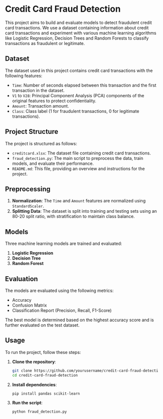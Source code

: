 # Credit Card Fraud Detection

This project aims to build and evaluate models to detect fraudulent credit card transactions. We use a dataset containing information about credit card transactions and experiment with various machine learning algorithms like Logistic Regression, Decision Trees and Random Forests to classify transactions as fraudulent or legitimate.

## Dataset

The dataset used in this project contains credit card transactions with the following features:

- `Time`: Number of seconds elapsed between this transaction and the first transaction in the dataset.
- `V1` to `V28`: Principal Component Analysis (PCA) components of the original features to protect confidentiality.
- `Amount`: Transaction amount.
- `Class`: Class label (1 for fraudulent transactions, 0 for legitimate transactions).

## Project Structure

The project is structured as follows:

- `creditcard.xlsx`: The dataset file containing credit card transactions.
- `fraud_detection.py`: The main script to preprocess the data, train models, and evaluate their performance.
- `README.md`: This file, providing an overview and instructions for the project.

## Preprocessing

1. **Normalization**: The `Time` and `Amount` features are normalized using `StandardScaler`.
2. **Splitting Data**: The dataset is split into training and testing sets using an 80-20 split ratio, with stratification to maintain class balance.

## Models

Three machine learning models are trained and evaluated:

1. **Logistic Regression**
2. **Decision Tree**
3. **Random Forest**

## Evaluation

The models are evaluated using the following metrics:

- Accuracy
- Confusion Matrix
- Classification Report (Precision, Recall, F1-Score)

The best model is determined based on the highest accuracy score and is further evaluated on the test dataset.

## Usage

To run the project, follow these steps:

1. **Clone the repository**:
    ```sh
    git clone https://github.com/yourusername/credit-card-fraud-detection.git
    cd credit-card-fraud-detection
    ```

2. **Install dependencies**:
    ```sh
    pip install pandas scikit-learn
    ```

3. **Run the script**:
    ```sh
    python fraud_detection.py
    ```
